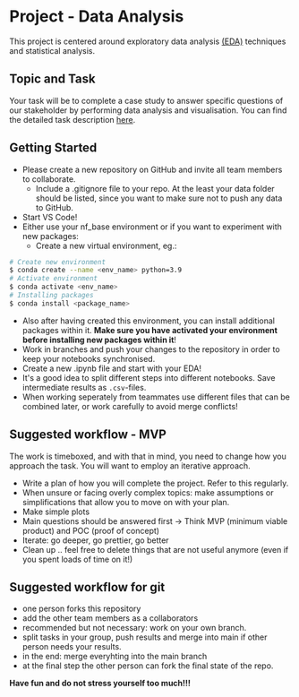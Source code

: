 # Project - Data Analysis

This project is centered around exploratory data 
analysis [(EDA)](./EDA_Checklist.pdf) techniques and statistical analysis.

## Topic and Task

Your task will be to complete a case study to answer specific questions of our stakeholder by performing data analysis and visualisation. 
You can find the detailed task description [here](./Assignment.md).

## Getting Started

- Please create a new repository on GitHub and invite all team members to collaborate.
  - Include a .gitignore file to your repo. At the least your data folder should be listed, since you want to make sure not to push any data to GitHub.
- Start VS Code!
- Either use your nf_base environment or if you want to experiment with new packages:
  - Create a new virtual environment, eg.:  
```BASH 
# Create new environment
$ conda create --name <env_name> python=3.9
# Activate environment 
$ conda activate <env_name>
# Installing packages 
$ conda install <package_name>
```
  - Also after having created this environment, you can install additional packages within it. **Make sure you have activated your environment before installing new packages within it**!
  - Work in branches and push your changes to the repository in order to keep your notebooks synchronised.
  - Create a new .ipynb file and start with your EDA!
  - It's a good idea to split different steps into different notebooks. Save intermediate results as `.csv`-files.
  - When working seperately from teammates use different files that can be combined later, or work carefully to avoid merge conflicts!


## Suggested workflow - MVP
The work is timeboxed, and with that in mind, you need to change how you approach the task. You will want to employ an iterative approach. 

* Write a plan of how you will complete the project. Refer to this regularly.
* When unsure or facing overly complex topics: make assumptions or simplifications that allow you to move on with your plan.
* Make simple plots
* Main questions should be answered first -> Think MVP (minimum viable product) and POC (proof of concept) 
* Iterate: go deeper, go prettier, go better
* Clean up .. feel free to delete things that are not useful anymore (even if you spent loads of time on it!)

## Suggested workflow for git

* one person forks this repository
* add the other team members as a collaborators
* recommended but not necessary: work on your own branch.
* split tasks in your group, push results and merge into main if other person needs your results.
* in the end: merge everyhting into the main branch
* at the final step the other person can fork the final state of the repo.

**Have fun and do not stress yourself too much!!!**

